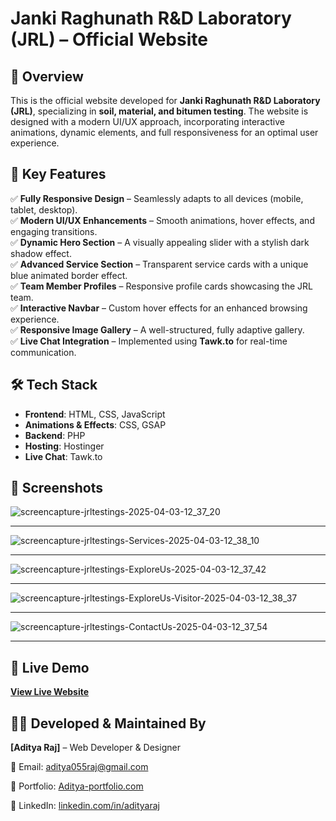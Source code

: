 # Janki Raghunath R&D Laboratory (JRL) – Official Website  

## 📌 Overview  
This is the official website developed for **Janki Raghunath R&D Laboratory (JRL)**, specializing in **soil, material, and bitumen testing**. The website is designed with a modern UI/UX approach, incorporating interactive animations, dynamic elements, and full responsiveness for an optimal user experience.  

## 🔹 Key Features  
✅ **Fully Responsive Design** – Seamlessly adapts to all devices (mobile, tablet, desktop).  
✅ **Modern UI/UX Enhancements** – Smooth animations, hover effects, and engaging transitions.  
✅ **Dynamic Hero Section** – A visually appealing slider with a stylish dark shadow effect.  
✅ **Advanced Service Section** – Transparent service cards with a unique blue animated border effect.  
✅ **Team Member Profiles** – Responsive profile cards showcasing the JRL team.  
✅ **Interactive Navbar** – Custom hover effects for an enhanced browsing experience.  
✅ **Responsive Image Gallery** – A well-structured, fully adaptive gallery.  
✅ **Live Chat Integration** – Implemented using **Tawk.to** for real-time communication.  

## 🛠 Tech Stack  
- **Frontend**: HTML, CSS, JavaScript  
- **Animations & Effects**: CSS, GSAP  
- **Backend**: PHP  
- **Hosting**: Hostinger  
- **Live Chat**: Tawk.to  

## 📸 Screenshots  
![screencapture-jrltestings-2025-04-03-12_37_20](https://github.com/user-attachments/assets/9308927f-8e10-4cfe-ac7e-a3a80de069f8)
<hr>

![screencapture-jrltestings-Services-2025-04-03-12_38_10](https://github.com/user-attachments/assets/094d4f20-c8a5-4226-9d8d-ea56fb650a56)
<hr>

![screencapture-jrltestings-ExploreUs-2025-04-03-12_37_42](https://github.com/user-attachments/assets/f2a1bf74-fc20-4980-8dc4-a1fbac774494)
<hr>

![screencapture-jrltestings-ExploreUs-Visitor-2025-04-03-12_38_37](https://github.com/user-attachments/assets/1e2d9d6f-0bb8-40b4-ae98-f45f5042abef)
<hr>

![screencapture-jrltestings-ContactUs-2025-04-03-12_37_54](https://github.com/user-attachments/assets/8dbee903-e11a-42bf-aaa1-96ba0b1d13dd)
<hr>

## 🔗 Live Demo  
[**View Live Website**](https://jrltestings.com/)

## 👨‍💻 Developed & Maintained By  

**[Aditya Raj]** – Web Developer & Designer

📧 Email: aditya055raj@gmail.com  

🔗 Portfolio: [Aditya-portfolio.com](https://adityaraj19.netlify.app/) 

🔗 LinkedIn: [linkedin.com/in/adityaraj](https://www.linkedin.com/in/aditya-raj-7a8a66276)


